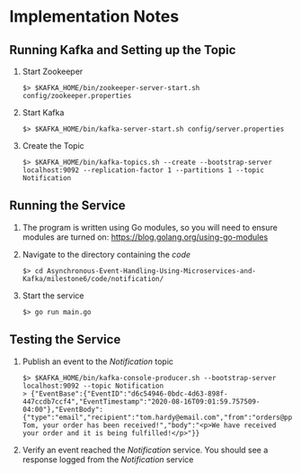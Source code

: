 # Implementation Notes

## Running Kafka and Setting up the Topic
1. Start Zookeeper
    ```shell
    $> $KAFKA_HOME/bin/zookeeper-server-start.sh config/zookeeper.properties
    ```

1. Start Kafka
    ```shell
    $> $KAFKA_HOME/bin/kafka-server-start.sh config/server.properties
    ```

1. Create the Topic
    ```shell
    $> $KAFKA_HOME/bin/kafka-topics.sh --create --bootstrap-server localhost:9092 --replication-factor 1 --partitions 1 --topic Notification
    ```

## Running the Service
1. The program is written using Go modules, so you will need to ensure modules are turned on: https://blog.golang.org/using-go-modules

1. Navigate to the directory containing the _code_ 
    ```shell
    $> cd Asynchronous-Event-Handling-Using-Microservices-and-Kafka/milestone6/code/notification/
    ```

1. Start the service
    ```shell
    $> go run main.go
    ```

## Testing the Service
1. Publish an event to the *Notification* topic
    ```shell
    $> $KAFKA_HOME/bin/kafka-console-producer.sh --bootstrap-server localhost:9092 --topic Notification
    > {"EventBase":{"EventID":"d6c54946-0bdc-4d63-898f-447ccdb7ccf4","EventTimestamp":"2020-08-16T09:01:59.757509-04:00"},"EventBody":{"type":"email","recipient":"tom.hardy@email.com","from":"orders@ppe4all.com","subject":"Hi Tom, your order has been received!","body":"<p>We have received your order and it is being fulfilled!</p>"}}
    ```

1. Verify an event reached the *Notification* service. You should see a response logged from the *Notification* service

